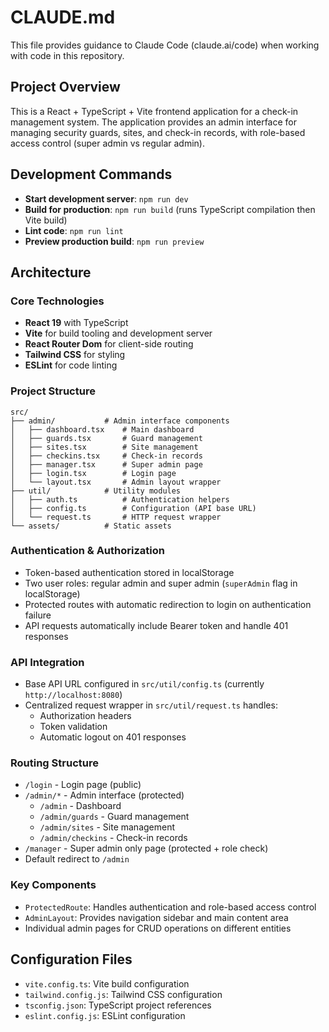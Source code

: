 # CLAUDE.md

This file provides guidance to Claude Code (claude.ai/code) when working with code in this repository.

## Project Overview

This is a React + TypeScript + Vite frontend application for a check-in management system. The application provides an admin interface for managing security guards, sites, and check-in records, with role-based access control (super admin vs regular admin).

## Development Commands

- **Start development server**: `npm run dev`
- **Build for production**: `npm run build` (runs TypeScript compilation then Vite build)
- **Lint code**: `npm run lint`
- **Preview production build**: `npm run preview`

## Architecture

### Core Technologies
- **React 19** with TypeScript
- **Vite** for build tooling and development server
- **React Router Dom** for client-side routing
- **Tailwind CSS** for styling
- **ESLint** for code linting

### Project Structure
```
src/
├── admin/           # Admin interface components
│   ├── dashboard.tsx    # Main dashboard
│   ├── guards.tsx       # Guard management
│   ├── sites.tsx        # Site management  
│   ├── checkins.tsx     # Check-in records
│   ├── manager.tsx      # Super admin page
│   ├── login.tsx        # Login page
│   └── layout.tsx       # Admin layout wrapper
├── util/            # Utility modules
│   ├── auth.ts          # Authentication helpers
│   ├── config.ts        # Configuration (API base URL)
│   └── request.ts       # HTTP request wrapper
└── assets/          # Static assets
```

### Authentication & Authorization
- Token-based authentication stored in localStorage
- Two user roles: regular admin and super admin (`superAdmin` flag in localStorage)
- Protected routes with automatic redirection to login on authentication failure
- API requests automatically include Bearer token and handle 401 responses

### API Integration
- Base API URL configured in `src/util/config.ts` (currently `http://localhost:8080`)
- Centralized request wrapper in `src/util/request.ts` handles:
  - Authorization headers
  - Token validation
  - Automatic logout on 401 responses

### Routing Structure
- `/login` - Login page (public)
- `/admin/*` - Admin interface (protected)
  - `/admin` - Dashboard
  - `/admin/guards` - Guard management
  - `/admin/sites` - Site management  
  - `/admin/checkins` - Check-in records
- `/manager` - Super admin only page (protected + role check)
- Default redirect to `/admin`

### Key Components
- `ProtectedRoute`: Handles authentication and role-based access control
- `AdminLayout`: Provides navigation sidebar and main content area
- Individual admin pages for CRUD operations on different entities

## Configuration Files
- `vite.config.ts`: Vite build configuration
- `tailwind.config.js`: Tailwind CSS configuration
- `tsconfig.json`: TypeScript project references
- `eslint.config.js`: ESLint configuration